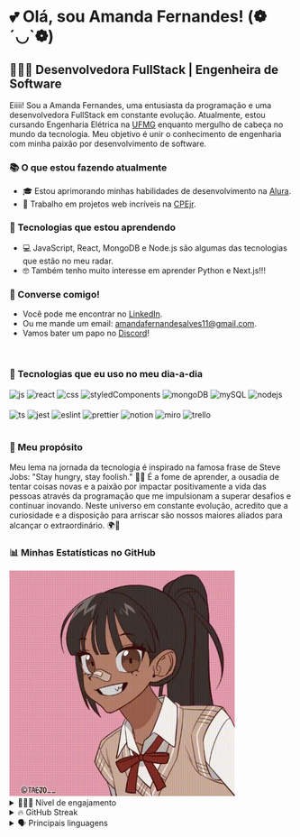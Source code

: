 # 💕 Olá, sou Amanda Fernandes! (❁´◡`❁)

  ## 👩🏽‍💻 Desenvolvedora FullStack | Engenheira de Software

Eiiii! Sou a Amanda Fernandes, uma entusiasta da programação e uma desenvolvedora FullStack em constante evolução. Atualmente, estou cursando Engenharia Elétrica na [UFMG](https://www.ufmg.br/) enquanto mergulho de cabeça no mundo da tecnologia. Meu objetivo é unir o conhecimento de engenharia com minha paixão por desenvolvimento de software.

### 📚 O que estou fazendo atualmente
- 🎓 Estou aprimorando minhas habilidades de desenvolvimento na [Alura](https://alura.com.br/).
- 🔭 Trabalho em projetos web incríveis na [CPEjr](https://cpejr.com//).

### 🌱 Tecnologias que estou aprendendo
- 💻 JavaScript, React, MongoDB e Node.js são algumas das tecnologias que estão no meu radar.
- 🤓 Também tenho muito interesse em aprender Python e Next.js!!!

### 💬 Converse comigo!
- Você pode me encontrar no [LinkedIn](https://www.linkedin.com/in/amanda-fernandes-desenvolvedora-web/).
- Ou me mande um email: [amandafernandesalves11@gmail.com](mailto:amandafernandesalves11@gmail.com).
- Vamos bater um papo no [Discord](https://discord.com/users/689439173236490249)!
<br/>

### 🚀 Tecnologias que eu uso no meu dia-a-dia

<div style="display: inline_block">
  <img align="center" alt="js" src="https://img.shields.io/badge/JavaScript-F7DF1E?style=for-the-badge&logo=javascript&logoColor=black" />
  <img align="center" alt="react" src="https://img.shields.io/badge/React-20232A?style=for-the-badge&logo=react&logoColor=61DAFB" />
  <img align="center" alt="css" src="https://img.shields.io/badge/CSS3-1572B6?style=for-the-badge&logo=css3&logoColor=white" />
  <img align="center" alt="styledComponents" src="https://img.shields.io/badge/styled--components-DB7093?style=for-the-badge&logo=styled-components&logoColor=white" />
  <img align="center" alt="mongoDB" src="https://img.shields.io/badge/MongoDB-4EA94B?style=for-the-badge&logo=mongodb&logoColor=white" />
  <img align="center" alt="mySQL" src="https://img.shields.io/badge/MySQL-005C84?style=for-the-badge&logo=mysql&logoColor=white" />
  <img align="center" alt="nodejs" src="https://img.shields.io/badge/Node.js-43853D?style=for-the-badge&logo=node.js&logoColor=white" />
</div><br/>

<div style="display: inline_block">
  <img align="center" alt="ts" src="https://img.shields.io/badge/TypeScript-007ACC?style=for-the-badge&logo=typescript&logoColor=white" />
  <img align="center" alt="jest" src="https://img.shields.io/badge/Jest-323330?style=for-the-badge&logo=Jest&logoColor=white" />
  <img align="center" alt="eslint" src="https://img.shields.io/badge/eslint-3A33D1?style=for-the-badge&logo=eslint&logoColor=white" />
  <img align="center" alt="prettier" src="https://img.shields.io/badge/prettier-1A2C34?style=for-the-badge&logo=prettier&logoColor=F7BA3E" />
  <img align="center" alt="notion" src="https://img.shields.io/badge/Notion-000000?style=for-the-badge&logo=notion&logoColor=white" />
  <img align="center" alt="miro" src="https://img.shields.io/badge/Miro-050038?style=for-the-badge&logo=Miro&logoColor=white" />
  <img align="center" alt="trello" src="https://img.shields.io/badge/Trello-0052CC?style=for-the-badge&logo=trello&logoColor=white" />
</div><br/>

### 🤔 Meu propósito
Meu lema na jornada da tecnologia é inspirado na famosa frase de Steve Jobs: "Stay hungry, stay foolish." 💭🧠 É a fome de aprender, a ousadia de tentar coisas novas e a paixão por impactar positivamente a vida das pessoas através da programação que me impulsionam a superar desafios e continuar inovando. Neste universo em constante evolução, acredito que a curiosidade e a disposição para arriscar são nossos maiores aliados para alcançar o extraordinário. 🌍🍃

### 📊 Minhas Estatísticas no GitHub
 <img alt="kawaii girl" src="https://raw.githubusercontent.com/AmandaFernandes0701/AmandaFernandes0701/output/kawaiiEmoji.gif" width="400" height="400" />
<details>
  <summary> 👩🏽‍🎓 Nível de engajamento </summary>
  <p>
    <img src="https://github-readme-stats.vercel.app/api?username=AmandaFernandes0701&show_icons=true&theme=radical" alt="GitHub Stats">
  </p>
</details>
<details>
  <summary> 🔥 GitHub Streak </summary>
  <p>
    <img src="https://streak-stats.demolab.com?user=AmandaFernandes0701&theme=radical&hide_border=true&locale=pt_BR" alt="GitHub Streak">
  </p>
</details>
<details>
  <summary> 🗣️ Principais linguagens </summary>
  <p>
    <img src="https://github-readme-stats.vercel.app/api/top-langs/?username=AmandaFernandes0701&size_weight=0.5&count_weight=0.5&theme=radical" alt="Top Langs">
  </p>
</details><br/>
